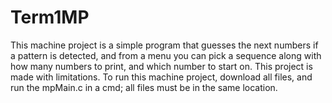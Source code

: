 # Term1MP

This machine project is a simple program that guesses the next numbers if a pattern is detected, and from a menu you can pick a sequence along with how many numbers to print, and which number to start on. 
This project is made with limitations.
To run this machine project, download all files, and run the mpMain.c in a cmd; all files must be in the same location.
